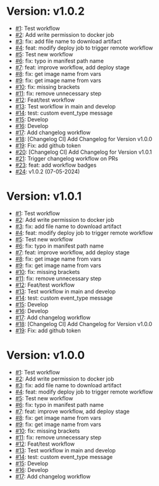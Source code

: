 # Version: v1.0.2

* [#1](https://github.com/rhrlima/axum-api/pull/1): Test workflow
* [#2](https://github.com/rhrlima/axum-api/pull/2): Add write permission to docker job
* [#3](https://github.com/rhrlima/axum-api/pull/3): fix: add file name to download artifact
* [#4](https://github.com/rhrlima/axum-api/pull/4): feat: modify deploy job to trigger remote workflow
* [#5](https://github.com/rhrlima/axum-api/pull/5): Test new workflow
* [#6](https://github.com/rhrlima/axum-api/pull/6): fix: typo in manifest path name
* [#7](https://github.com/rhrlima/axum-api/pull/7): feat: improve workflow, add deploy stage
* [#8](https://github.com/rhrlima/axum-api/pull/8): fix: get image name from vars
* [#9](https://github.com/rhrlima/axum-api/pull/9): fix: get image name from vars
* [#10](https://github.com/rhrlima/axum-api/pull/10): fix: missing brackets
* [#11](https://github.com/rhrlima/axum-api/pull/11): fix: remove unnecessary step
* [#12](https://github.com/rhrlima/axum-api/pull/12): Feat/test workflow
* [#13](https://github.com/rhrlima/axum-api/pull/13): Test workflow in main and develop
* [#14](https://github.com/rhrlima/axum-api/pull/14): test: custom event_type message
* [#15](https://github.com/rhrlima/axum-api/pull/15): Develop
* [#16](https://github.com/rhrlima/axum-api/pull/16): Develop
* [#17](https://github.com/rhrlima/axum-api/pull/17): Add changelog workflow
* [#18](https://github.com/rhrlima/axum-api/pull/18): [Changelog CI] Add Changelog for Version v1.0.0
* [#19](https://github.com/rhrlima/axum-api/pull/19): Fix: add github token
* [#20](https://github.com/rhrlima/axum-api/pull/20): [Changelog CI] Add Changelog for Version v1.0.1
* [#21](https://github.com/rhrlima/axum-api/pull/21): Trigger changelog workflow on PRs
* [#23](https://github.com/rhrlima/axum-api/pull/23): feat: add workflow badges
* [#24](https://github.com/rhrlima/axum-api/pull/24): v1.0.2 (07-05-2024)


# Version: v1.0.1

* [#1](https://github.com/rhrlima/axum-api/pull/1): Test workflow
* [#2](https://github.com/rhrlima/axum-api/pull/2): Add write permission to docker job
* [#3](https://github.com/rhrlima/axum-api/pull/3): fix: add file name to download artifact
* [#4](https://github.com/rhrlima/axum-api/pull/4): feat: modify deploy job to trigger remote workflow
* [#5](https://github.com/rhrlima/axum-api/pull/5): Test new workflow
* [#6](https://github.com/rhrlima/axum-api/pull/6): fix: typo in manifest path name
* [#7](https://github.com/rhrlima/axum-api/pull/7): feat: improve workflow, add deploy stage
* [#8](https://github.com/rhrlima/axum-api/pull/8): fix: get image name from vars
* [#9](https://github.com/rhrlima/axum-api/pull/9): fix: get image name from vars
* [#10](https://github.com/rhrlima/axum-api/pull/10): fix: missing brackets
* [#11](https://github.com/rhrlima/axum-api/pull/11): fix: remove unnecessary step
* [#12](https://github.com/rhrlima/axum-api/pull/12): Feat/test workflow
* [#13](https://github.com/rhrlima/axum-api/pull/13): Test workflow in main and develop
* [#14](https://github.com/rhrlima/axum-api/pull/14): test: custom event_type message
* [#15](https://github.com/rhrlima/axum-api/pull/15): Develop
* [#16](https://github.com/rhrlima/axum-api/pull/16): Develop
* [#17](https://github.com/rhrlima/axum-api/pull/17): Add changelog workflow
* [#18](https://github.com/rhrlima/axum-api/pull/18): [Changelog CI] Add Changelog for Version v1.0.0
* [#19](https://github.com/rhrlima/axum-api/pull/19): Fix: add github token


# Version: v1.0.0

* [#1](https://github.com/rhrlima/axum-api/pull/1): Test workflow
* [#2](https://github.com/rhrlima/axum-api/pull/2): Add write permission to docker job
* [#3](https://github.com/rhrlima/axum-api/pull/3): fix: add file name to download artifact
* [#4](https://github.com/rhrlima/axum-api/pull/4): feat: modify deploy job to trigger remote workflow
* [#5](https://github.com/rhrlima/axum-api/pull/5): Test new workflow
* [#6](https://github.com/rhrlima/axum-api/pull/6): fix: typo in manifest path name
* [#7](https://github.com/rhrlima/axum-api/pull/7): feat: improve workflow, add deploy stage
* [#8](https://github.com/rhrlima/axum-api/pull/8): fix: get image name from vars
* [#9](https://github.com/rhrlima/axum-api/pull/9): fix: get image name from vars
* [#10](https://github.com/rhrlima/axum-api/pull/10): fix: missing brackets
* [#11](https://github.com/rhrlima/axum-api/pull/11): fix: remove unnecessary step
* [#12](https://github.com/rhrlima/axum-api/pull/12): Feat/test workflow
* [#13](https://github.com/rhrlima/axum-api/pull/13): Test workflow in main and develop
* [#14](https://github.com/rhrlima/axum-api/pull/14): test: custom event_type message
* [#15](https://github.com/rhrlima/axum-api/pull/15): Develop
* [#16](https://github.com/rhrlima/axum-api/pull/16): Develop
* [#17](https://github.com/rhrlima/axum-api/pull/17): Add changelog workflow
